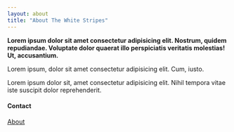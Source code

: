 ```yaml
---
layout: about
title: "About The White Stripes"
---
```


<div class="about-container" id="about">
    <div class="album-wp">
        <figure></figure>
    </div>
    <div class="about">
        <div id="hero"></div>
        <div class="about__content-section">
            <strong>Lorem ipsum dolor sit amet consectetur adipisicing elit. Nostrum, quidem repudiandae. Voluptate dolor quaerat illo perspiciatis veritatis molestias! Ut, accusantium.</strong>
            <p class="content__p1">Lorem ipsum, dolor sit amet consectetur adipisicing elit. Cum, iusto.</p>
            <p class="content__p2">Lorem ipsum dolor sit, amet consectetur adipisicing elit. Nihil tempora vitae iste suscipit dolor reprehenderit.</p>
            <div class="contact">
                <h4>Contact</h4>
                <a href="#"><i class="fab fa-facebook"></i></a>
                <a href="#"><i class="fab fa-instagram"></i></a>
                <a href="#"><i class="far fa-envelope"></i></a>
            </div>
        </div>
        <div class="about__title-section">
            <a href="#" class="btn btn__about">About</a>
            <div class="seperator"></div>
        </div>
    </div>
</div>
<script src="https://kit.fontawesome.com/3e27283071.js"></script>